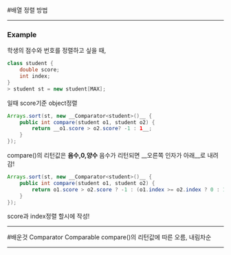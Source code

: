 #배열 정렬 방법

---
<h3>Example</h3>

학생의 점수와 번호를 정렬하고 싶을 때,

```java
class student {
    double score;
    int index;
}
> student st = new student[MAX];
```

일때 score기준 object정렬

```java
Arrays.sort(st, new __Comparator<student>()__ {
    public int compare(student o1, student o2) {
        return __o1.score > o2.score? -1 : 1__;
    }
});
```

compare()의 리턴값은 __음수,0,양수__
음수가 리턴되면 __오른쪽 인자가 아래__로 내려감!

```java
Arrays.sort(st, new __Comparator<student>()__ {
    public int compare(student o1, student o2) {
        return o1.score > o2.score ? -1 : (o1.index >= o2.index ? 0 : 1);
    }
});  
```

score과 index정렬 할시에 작성!

---
#배운것
Comparator
Comparable
compare()의 리턴값에 따른 오름, 내림차순

---

